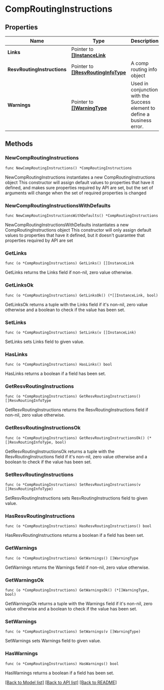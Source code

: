# CompRoutingInstructions

## Properties

Name | Type | Description | Notes
------------ | ------------- | ------------- | -------------
**Links** | Pointer to [**[]InstanceLink**](InstanceLink.md) |  | [optional] 
**ResvRoutingInstructions** | Pointer to [**[]ResvRoutingInfoType**](ResvRoutingInfoType.md) | A comp routing info object | [optional] 
**Warnings** | Pointer to [**[]WarningType**](WarningType.md) | Used in conjunction with the Success element to define a business error. | [optional] 

## Methods

### NewCompRoutingInstructions

`func NewCompRoutingInstructions() *CompRoutingInstructions`

NewCompRoutingInstructions instantiates a new CompRoutingInstructions object
This constructor will assign default values to properties that have it defined,
and makes sure properties required by API are set, but the set of arguments
will change when the set of required properties is changed

### NewCompRoutingInstructionsWithDefaults

`func NewCompRoutingInstructionsWithDefaults() *CompRoutingInstructions`

NewCompRoutingInstructionsWithDefaults instantiates a new CompRoutingInstructions object
This constructor will only assign default values to properties that have it defined,
but it doesn't guarantee that properties required by API are set

### GetLinks

`func (o *CompRoutingInstructions) GetLinks() []InstanceLink`

GetLinks returns the Links field if non-nil, zero value otherwise.

### GetLinksOk

`func (o *CompRoutingInstructions) GetLinksOk() (*[]InstanceLink, bool)`

GetLinksOk returns a tuple with the Links field if it's non-nil, zero value otherwise
and a boolean to check if the value has been set.

### SetLinks

`func (o *CompRoutingInstructions) SetLinks(v []InstanceLink)`

SetLinks sets Links field to given value.

### HasLinks

`func (o *CompRoutingInstructions) HasLinks() bool`

HasLinks returns a boolean if a field has been set.

### GetResvRoutingInstructions

`func (o *CompRoutingInstructions) GetResvRoutingInstructions() []ResvRoutingInfoType`

GetResvRoutingInstructions returns the ResvRoutingInstructions field if non-nil, zero value otherwise.

### GetResvRoutingInstructionsOk

`func (o *CompRoutingInstructions) GetResvRoutingInstructionsOk() (*[]ResvRoutingInfoType, bool)`

GetResvRoutingInstructionsOk returns a tuple with the ResvRoutingInstructions field if it's non-nil, zero value otherwise
and a boolean to check if the value has been set.

### SetResvRoutingInstructions

`func (o *CompRoutingInstructions) SetResvRoutingInstructions(v []ResvRoutingInfoType)`

SetResvRoutingInstructions sets ResvRoutingInstructions field to given value.

### HasResvRoutingInstructions

`func (o *CompRoutingInstructions) HasResvRoutingInstructions() bool`

HasResvRoutingInstructions returns a boolean if a field has been set.

### GetWarnings

`func (o *CompRoutingInstructions) GetWarnings() []WarningType`

GetWarnings returns the Warnings field if non-nil, zero value otherwise.

### GetWarningsOk

`func (o *CompRoutingInstructions) GetWarningsOk() (*[]WarningType, bool)`

GetWarningsOk returns a tuple with the Warnings field if it's non-nil, zero value otherwise
and a boolean to check if the value has been set.

### SetWarnings

`func (o *CompRoutingInstructions) SetWarnings(v []WarningType)`

SetWarnings sets Warnings field to given value.

### HasWarnings

`func (o *CompRoutingInstructions) HasWarnings() bool`

HasWarnings returns a boolean if a field has been set.


[[Back to Model list]](../README.md#documentation-for-models) [[Back to API list]](../README.md#documentation-for-api-endpoints) [[Back to README]](../README.md)


